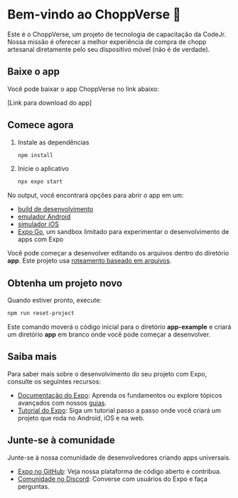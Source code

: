 # Bem-vindo ao ChoppVerse 🍻

Este é o ChoppVerse, um projeto de tecnologia de capacitação da CodeJr. Nossa missão é oferecer a melhor experiência de compra de chopp artesanal diretamente pelo seu dispositivo móvel (não é de verdade).

## Baixe o app

Você pode baixar o app ChoppVerse no link abaixo:

[Link para download do app]

## Comece agora

1. Instale as dependências

   ```bash
   npm install
   ```

2. Inicie o aplicativo

   ```bash
   npx expo start
   ```

No output, você encontrará opções para abrir o app em um:

- [build de desenvolvimento](https://docs.expo.dev/develop/development-builds/introduction/)
- [emulador Android](https://docs.expo.dev/workflow/android-studio-emulator/)
- [simulador iOS](https://docs.expo.dev/workflow/ios-simulator/)
- [Expo Go](https://expo.dev/go), um sandbox limitado para experimentar o desenvolvimento de apps com Expo

Você pode começar a desenvolver editando os arquivos dentro do diretório **app**. Este projeto usa [roteamento baseado em arquivos](https://docs.expo.dev/router/introduction).

## Obtenha um projeto novo

Quando estiver pronto, execute:

```bash
npm run reset-project
```

Este comando moverá o código inicial para o diretório **app-example** e criará um diretório **app** em branco onde você pode começar a desenvolver.

## Saiba mais

Para saber mais sobre o desenvolvimento do seu projeto com Expo, consulte os seguintes recursos:

- [Documentação do Expo](https://docs.expo.dev/): Aprenda os fundamentos ou explore tópicos avançados com nossos [guias](https://docs.expo.dev/guides).
- [Tutorial do Expo](https://docs.expo.dev/tutorial/introduction/): Siga um tutorial passo a passo onde você criará um projeto que roda no Android, iOS e na web.

## Junte-se à comunidade

Junte-se à nossa comunidade de desenvolvedores criando apps universais.

- [Expo no GitHub](https://github.com/expo/expo): Veja nossa plataforma de código aberto e contribua.
- [Comunidade no Discord](https://chat.expo.dev): Converse com usuários do Expo e faça perguntas.
